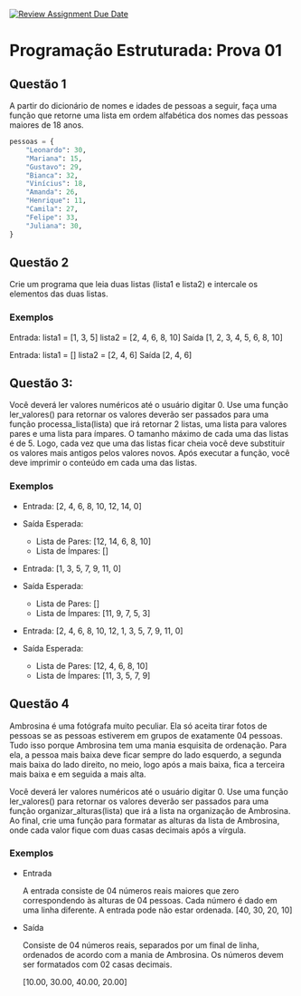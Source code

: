 [![Review Assignment Due Date](https://classroom.github.com/assets/deadline-readme-button-24ddc0f5d75046c5622901739e7c5dd533143b0c8e959d652212380cedb1ea36.svg)](https://classroom.github.com/a/s0yVjFUN)
# Programação Estruturada: Prova 01

## Questão 1

A partir do dicionário de nomes e idades de pessoas a seguir, faça uma função que retorne uma lista em ordem alfabética dos nomes das pessoas maiores de 18 anos.
```py
pessoas = {
    "Leonardo": 30,
    "Mariana": 15,
    "Gustavo": 29,
    "Bianca": 32,
    "Vinícius": 18,
    "Amanda": 26,
    "Henrique": 11,
    "Camila": 27,
    "Felipe": 33,
    "Juliana": 30,
}
```


## Questão 2

Crie um programa que leia duas listas (lista1 e lista2) e intercale os elementos das duas listas. 

### Exemplos 

Entrada: 
  lista1 = [1, 3, 5]
  lista2 = [2, 4, 6, 8, 10]
Saída
  [1, 2, 3, 4, 5, 6, 8, 10]

Entrada: 
  lista1 = []
  lista2 = [2, 4, 6]
Saída 
  [2, 4, 6]


## Questão 3:

Você deverá ler valores numéricos até o usuário digitar 0. Use uma função ler_valores() para retornar os valores deverão ser passados para uma função processa_lista(lista) que irá retornar 2 listas, uma lista para valores pares e uma lista para ímpares. O tamanho máximo de cada uma das listas é de 5. Logo, cada vez que uma das listas ficar cheia você deve substituir os valores mais antigos pelos valores novos. Após executar a função, você deve imprimir o conteúdo em cada uma das listas. 

### Exemplos

- Entrada: [2, 4, 6, 8, 10, 12, 14, 0]

- Saída Esperada:
  - Lista de Pares: [12, 14, 6, 8, 10]
  - Lista de Ímpares: []
  

- Entrada: [1, 3, 5, 7, 9, 11, 0]
- Saída Esperada:
  - Lista de Pares: []
  - Lista de Ímpares: [11, 9, 7, 5, 3]

- Entrada: [2, 4, 6, 8, 10, 12, 1, 3, 5, 7, 9, 11, 0]
- Saída Esperada:
  - Lista de Pares: [12, 4, 6, 8, 10]
  - Lista de Ímpares: [11, 3, 5, 7, 9]


## Questão 4

Ambrosina é uma fotógrafa muito peculiar. Ela só aceita tirar fotos de pessoas se as pessoas estiverem em grupos de exatamente 04 pessoas. Tudo isso porque Ambrosina tem uma mania esquisita de ordenação. Para ela, a pessoa mais baixa deve ficar sempre do lado esquerdo, a segunda mais baixa do lado direito, no meio, logo após a mais baixa, fica a terceira mais baixa e em seguida a mais alta.

Você deverá ler valores numéricos até o usuário digitar 0. Use uma função ler_valores() para retornar os valores deverão ser passados para uma função organizar_alturas(lista) que irá a lista na organização de Ambrosina. Ao final, crie uma função para formatar as alturas da lista de Ambrosina, onde cada valor fique com duas casas decimais após a vírgula.

### Exemplos

- Entrada

  A entrada consiste de 04 números reais maiores que zero correspondendo às alturas de 04 pessoas. Cada número é dado em uma linha diferente. A entrada pode não estar ordenada.
  [40, 30, 20, 10]

- Saída

  Consiste de 04 números reais, separados por um final de linha, ordenados de acordo com a mania de Ambrosina. Os números devem ser formatados com 02 casas decimais.

  [10.00, 30.00, 40.00, 20.00]


